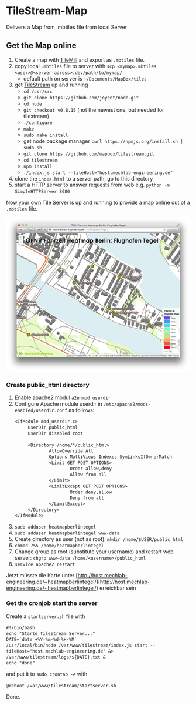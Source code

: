 TileStream-Map
==============

Delivers a Map from .mbtiles file from local Server


## Get the Map online

1. Create a map with [TileMill](https://www.mapbox.com/tilemill/) and export as `.mbtiles` file.
2. copy local `.mbtiles` file to server with `scp <mymap>.mbtiles <user>@<server-adress>.de:/path/to/mymap/`
   * default path on server is `~/Documents/MapBox/tiles`
3. get [TileStream](https://github.com/mapbox/tilestream) up and running
   * `cd /usr/src`
   * `git clone https://github.com/joyent/node.git`
   * `cd node`
   * `git checkout v0.8.15` (not the newest one, but needed for tilestream)
   * `./configure`
   * `make`
   * `sudo make install`
   * get node package manager `curl https://npmjs.org/install.sh | sudo sh`
   * `git clone https://github.com/mapbox/tilestream.git`
   * `cd tilestream`
   * `npm install`
   * `./index.js start --tileHost="host.mechlab-engineering.de"`
4. clone the `index.html` to a server path, go to this directory
5. start a HTTP server to answer requests from web
    e.g. `python -m SimpleHTTPServer 8080`
    
Now your own Tile Server is up and running to provide a map online out of a `.mbtiles` file.

![Screenshot](Heatmap20.png)

### Create public_html directory

1. Enable apache2 modul `a2enmod userdir`
2. Configure Apache module userdir in `/etc/apache2/mods-enabled/userdir.conf` as follows:
   ```
   <IfModule mod_userdir.c>
        UserDir public_html
        UserDir disabled root

        <Directory /home/*/public_html>
                AllowOverride All
                Options MultiViews Indexes SymLinksIfOwnerMatch
                <Limit GET POST OPTIONS>
                        Order allow,deny
                        Allow from all
                </Limit>
                <LimitExcept GET POST OPTIONS>
                        Order deny,allow
                        Deny from all
                </LimitExcept>
        </Directory>
   </IfModule>
   ```
3. `sudo adduser heatmapberlintegel`
4. `sudo adduser heatmapberlintegel www-data`
5. Create directory as user (not as root): `mkdir /home/$USER/public_html`
6. `chmod 755 /home/heatmapberlintegel`
7. Change group as root (substitute your username) and restart web server: `chgrp www-data /home/<username>/public_html`
8. `service apache2 restart`

Jetzt müsste die Karte unter [http://host.mechlab-engineering.de/~heatmapberlintegel/](http://host.mechlab-engineering.de/~heatmapberlintegel/) erreichbar sein

### Get the cronjob start the server

Create a `startserver.sh` file with

```
#!/bin/bash
echo "Starte Tilestream Server..."
DATE=`date +%Y-%m-%d-%H-%M`
/usr/local/bin/node /var/www/tilestream/index.js start --tileHost="host.mechlab-engineering.de" &> /var/www/tilestream/logs/${DATE}.txt &
echo "done"
```

and put it to `sudo crontab -e` with

`@reboot /var/www/tilestream/startserver.sh`

Done.
